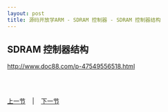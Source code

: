 ```yaml
---
layout: post
title: 源码开放学ARM - SDRAM 控制器 - SDRAM 控制器结构
---
```


## SDRAM 控制器结构

<http://www.doc88.com/p-47549556518.html>
	

<br> <br> 
<div> <a href="chp6-3.html">上一节</a> &nbsp;&nbsp; | &nbsp;&nbsp; <a href="chp6-5.html">下一节</a> </div> <br> <br>